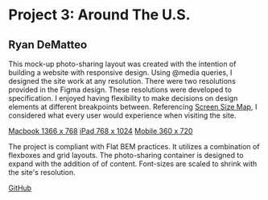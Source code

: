 # Project 3: Around The U.S.

## Ryan DeMatteo

This mock-up photo-sharing layout was created with the intention of building a website with responsive design. Using @media queries, I designed the site work at any resolution. There were two resolutions provided in the Figma design. These resolutions were developed to specification. I enjoyed having flexibility to make decisions on design elements at different breakpoints between. Referencing [Screen Size Map](https://screensizemap.com/), I considered what every user would experience when visiting the site.

[Macbook 1366 x 768](https://ibb.co/LZ98fZy)
[iPad 768 x 1024](https://ibb.co/WpcTgQ9)
[Mobile 360 x 720](https://ibb.co/dQGkk3B)

The project is compliant with Flat BEM practices. It utilizes a combination of flexboxes and grid layouts. The photo-sharing container is designed to expand with the addition of of content. Font-sizes are scaled to shrink with the site's resolution.

[GitHub](https://github.com/RyanDeMatteo/se_project_aroundtheus)

